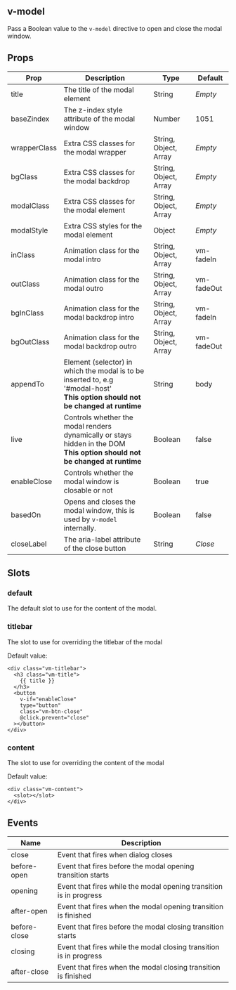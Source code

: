 ## v-model

Pass a Boolean value to the `v-model` directive to open and close the modal window.

## Props

<table class="table table-bordered">
  <thead>
    <tr>
      <th>Prop</th>
      <th>Description</th>
      <th>Type</th>
      <th>Default</th>
    </tr>
  </thead>
  <tbody>
    <tr>
      <td>title</td>
      <td>The title of the modal element</td>
      <td>String</td>
      <td><em>Empty</em></td>
    </tr>
    <tr>
      <td>baseZindex</td>
      <td>The z-index style attribute of the modal window</td>
      <td>Number</td>
      <td>1051</td>
    </tr>
    <tr>
      <td>wrapperClass</td>
      <td>Extra CSS classes for the modal wrapper</td>
      <td>String, Object, Array</td>
      <td><em>Empty</em></td>
    </tr>
    <tr>
      <td>bgClass</td>
      <td>Extra CSS classes for the modal backdrop</td>
      <td>String, Object, Array</td>
      <td><em>Empty</em></td>
    </tr>        
    <tr>
      <td>modalClass</td>
      <td>Extra CSS classes for the modal element</td>
      <td>String, Object, Array</td>
      <td><em>Empty</em></td>
    </tr>
    <tr>
      <td>modalStyle</td>
      <td>Extra CSS styles for the modal element</td>
      <td>Object</td>
      <td><em>Empty</em></td>
    </tr>
    <tr>
      <td>inClass</td>
      <td>Animation class for the modal intro</td>
      <td>String, Object, Array</td>
      <td>vm-fadeIn</td>
    </tr>
    <tr>
      <td>outClass</td>
      <td>Animation class for the modal outro</td>
      <td>String, Object, Array</td>
      <td>vm-fadeOut</td>
    </tr>
    <tr>
      <td>bgInClass</td>
      <td>Animation class for the modal backdrop intro</td>
      <td>String, Object, Array</td>
      <td>vm-fadeIn</td>
    </tr>
    <tr>
      <td>bgOutClass</td>
      <td>Animation class for the modal backdrop outro</td>
      <td>String, Object, Array</td>
      <td>vm-fadeOut</td>
    </tr>    
    <tr>
      <td>appendTo</td>
      <td>Element (selector) in which the modal is to be inserted to, e.g '#modal-host'<br /> <strong>This option should not be changed at runtime</strong></td>
      <td>String</td>
      <td>body</td>
    </tr>
    <tr>
      <td>live</td>
      <td>Controls whether the modal renders dynamically or stays hidden in the DOM<br /> <strong>This option should not be changed at runtime</strong></td>
      <td>Boolean</td>
      <td>false</td>
    </tr>
    <tr>
      <td>enableClose</td>
      <td>Controls whether the modal window is closable or not</td>
      <td>Boolean</td>
      <td>true</td>
    </tr>    
    <tr>
      <td>basedOn</td>
      <td>Opens and closes the modal window, this is used by <code>v-model</code> internally.</td>
      <td>Boolean</td>
      <td>false</td>
    </tr>
    <tr>
      <td>closeLabel</td>
      <td>The aria-label attribute of the close button</td>
      <td>String</td>
      <td><em>Close</em></td>
    </tr>        
  </tbody>
</table>

## Slots

### default

The default slot to use for the content of the modal.

### titlebar

The slot to use for overriding the titlebar of the modal

Default value:

```vue
<div class="vm-titlebar">
  <h3 class="vm-title">
    {{ title }}
  </h3>
  <button
    v-if="enableClose"
    type="button"
    class="vm-btn-close"
    @click.prevent="close"
  ></button>
</div>
```

### content

The slot to use for overriding the content of the modal

Default value:

```vue
<div class="vm-content">
  <slot></slot>
</div>
```

## Events

<table class="table table-bordered">
  <thead>
    <tr>
      <th>Name</th>
      <th>Description</th>
    </tr>
  </thead>
  <tbody>
    <tr>
      <td>close</td>
      <td>Event that fires when dialog closes</td>
    </tr>
    <tr>
      <td>before-open</td>
      <td>Event that fires before the modal opening transition starts</td>
    </tr>
    <tr>
      <td>opening</td>
      <td>Event that fires while the modal opening transition is in progress</td>
    </tr>
    <tr>
      <td>after-open</td>
      <td>Event that fires when the modal opening transition is finished</td>
    </tr>
    <tr>
      <td>before-close</td>
      <td>Event that fires before the modal closing transition starts</td>
    </tr>
    <tr>
      <td>closing</td>
      <td>Event that fires while the modal closing transition is in progress</td>
    </tr>
    <tr>
      <td>after-close</td>
      <td>Event that fires when the modal closing transition is finished</td>
    </tr>    
  </tbody>
</table>
